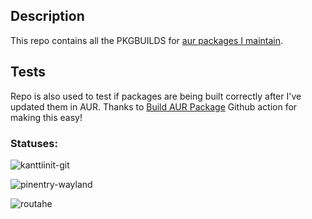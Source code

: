 ## Description

This repo contains all the PKGBUILDS for [aur packages I maintain](https://aur.archlinux.org/packages/?SeB=m&K=otahontas).

## Tests

Repo is also used to test if packages are being built correctly after I've updated them in AUR. Thanks to [Build AUR Package](https://github.com/marketplace/actions/build-aur-package) Github action for making this easy!

### Statuses:

![kanttiinit-git](https://github.com/otahontas/aur-packages/workflows/Test%20building%20kanttiinit-git%20package/badge.svg)

![pinentry-wayland](https://github.com/otahontas/aur-packages/workflows/Test%20building%20pinentry-wayland%20package/badge.svg)

![routahe](https://github.com/otahontas/aur-packages/workflows/Test%20building%20routahe%20package/badge.svg)
